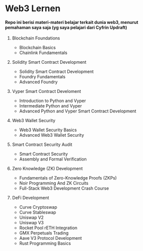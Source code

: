 # Web3 Lernen
#### Repo ini berisi materi-materi belajar terkait dunia web3, menurut pemahaman saya saja (yg saya pelajari dari Cyfrin Updraft)

1. Blockchain Foundations
	* Blockchain Basics
	* Chainlink Fundamentals

2. Solidity Smart Contract Development
	* Solidity Smart Contract Development
	* Foundry Fundamentals
	* Advanced Foundry

3. Vyper Smart Contract Develoment
	* Introduction to Python and Vyper
	* Intermediate Python and Vyper
	* Advanced Python and Vyper Smart Contract Development

4. Web3 Wallet Security
	* Web3 Wallet Security Basics
	* Advanced Web3 Wallet Security

5. Smart Contract Security Audit
	* Smart Contract Security
	* Assembly and Formal Verification

6. Zero Knowledge (ZK) Development
	* Fundamentals of Zero-Knowledge Proofs (ZKPs)
	* Noir Programming And ZK Circuits
	* Full-Stack Web3 Development Crash Course

7. 	DeFi Development
	* Curve Cryptoswap
	* Curve Stableswap
	* Uniswap V2
	* Uniswap V3
	* Rocket Pool rETH Integration
	* GMX Perpetuals Trading
	* Aave V3 Protocol Development
	* Rust Programming Basics
	
